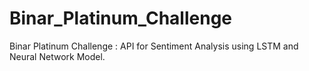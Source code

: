 # Binar_Platinum_Challenge
Binar Platinum Challenge : API for Sentiment Analysis using LSTM and Neural Network Model.
